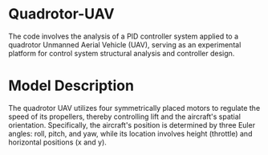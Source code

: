 # Quadrotor-UAV
The code involves the analysis of a PID controller system applied to a quadrotor Unmanned Aerial Vehicle (UAV), serving as an experimental platform for control system structural analysis and controller design.
# Model Description
The quadrotor UAV utilizes four symmetrically placed motors to regulate the speed of its propellers, thereby controlling lift and the aircraft's spatial orientation. Specifically, the aircraft's position is determined by three Euler angles: roll, pitch, and yaw, while its location involves height (throttle) and horizontal positions (x and y).
